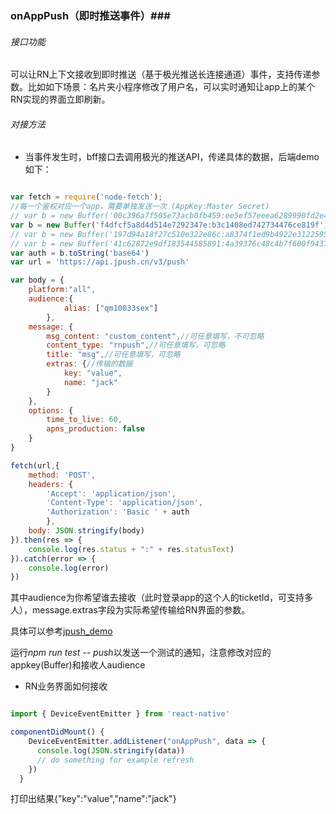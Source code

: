 
### onAppPush（即时推送事件）###

###### 接口功能

可以让RN上下文接收到即时推送（基于极光推送长连接通道）事件，支持传递参数。比如如下场景：名片夹小程序修改了用户名，可以实时通知让app上的某个RN实现的界面立即刷新。

###### 对接方法

* 当事件发生时，bff接口去调用极光的推送API，传递具体的数据，后端demo如下：

```javascript

var fetch = require('node-fetch');
//每一个鉴权对应一个app，需要单独发送一次 (AppKey:Master Secret)
// var b = new Buffer('00c396a7f505e73acb0fb459:ee5ef57eeea6289990fd2e41')//千米APP企业分发鉴权
var b = new Buffer('f4dfcf5a8d4d514e7292347e:b3c1408ed742734476ce819f')//千米APP鉴权
// var b = new Buffer('197d94a18f27c510e322e86c:a8374f1ed9b4922e3122595d')//云小店APP鉴权
// var b = new Buffer('41c62872e9df183544585891:4a39376c48c4b7f600f94373')//云小店HD（android）鉴权
var auth = b.toString('base64')
var url = 'https://api.jpush.cn/v3/push'

var body = {
    platform:"all",
    audience:{
            alias: ["qm10033sex"]
        },
    message: {
        msg_content: "custom_content",//可任意填写，不可忽略
        content_type: "rnpush",//可任意填写，可忽略
        title: "msg",//可任意填写，可忽略
        extras: {//传输的数据
            key: "value",
            name: "jack"
        }
    },
    options: {
        time_to_live: 60,
        apns_production: false
    }
}

fetch(url,{
    method: 'POST',
    headers: {
        'Accept': 'application/json',
        'Content-Type': 'application/json',
        'Authorization': 'Basic ' + auth
        },
    body: JSON.stringify(body)
}).then(res => {
    console.log(res.status + ":" + res.statusText)
}).catch(error => {
    console.log(error)
})

```

其中audience为你希望谁去接收（此时登录app的这个人的ticketId，可支持多人），message.extras字段为实际希望传输给RN界面的参数。

具体可以参考[jpush_demo](http://git.dev.qianmi.com/adminapp/jpush_demo)

运行*npm run test -- push*以发送一个测试的通知，注意修改对应的appkey(Buffer)和接收人audience

* RN业务界面如何接收

```javascript

import { DeviceEventEmitter } from 'react-native'

componentDidMount() {
    DeviceEventEmitter.addListener("onAppPush", data => {
      console.log(JSON.stringify(data))
      // do something for example refresh
    })
  }

```

打印出结果{"key":"value","name":"jack"}